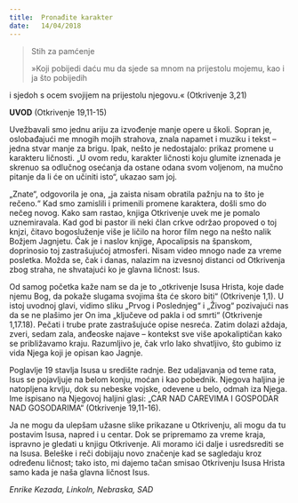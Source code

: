 ```yaml
---
title:  Pronađite karakter
date:   14/04/2018
---
```


> <p>Stih za pamćenje</p>
> »Koji pobijedi daću mu da sjede sa mnom na prijestolu mojemu, kao i ja što pobijedih
i sjedoh s ocem svojijem na prijestolu njegovu.« (Otkrivenje 3,21)

**UVOD** (Otkrivenje 19,11-15)

Uvežbavali smo jednu ariju za izvođenje manje opere u školi. Sopran je, oslobađajući me mnogih mojih strahova, znala napamet i muziku i tekst – jedna stvar manje za brigu. Ipak, nešto je nedostajalo: prikaz promene u karakteru ličnosti. „U ovom redu, karakter ličnosti koju glumite iznenada je skrenuo sa odlučnog osećanja da ostane odana svom voljenom, na mučno pitanje da li će on učiniti isto“, ukazao sam joj.

 „Znate“, odgovorila je ona, „ja zaista nisam obratila pažnju na to što je rečeno.“ Kad smo zamislili i primenili promene karaktera, došli smo do nečeg novog.
Kako sam rastao, knjiga Otkrivenje uvek me je pomalo uznemiravala. Kad god bi pastor ili neki član crkve održao propoved o toj knjzi, čitavo bogosluženje više je ličilo na horor film nego na nešto nalik Božjem Jagnjetu. Čak je i naslov knjige, Apocalipsis na španskom, doprinosio toj zastrašujućoj atmosferi. Nisam video mnogo nade za vreme posletka. Možda se, čak i danas, nalazim na izvesnoj distanci od Otkrivenja zbog straha, ne shvatajući ko je glavna ličnost: Isus.

Od samog početka kaže nam se da je to „otkrivenje Isusa Hrista, koje dade njemu Bog, da pokaže slugama svojima šta će skoro biti“ (Otkrivenje 1,1). U istoj uvodnoj glavi, vidimo sliku „Prvog i Poslednjeg“ i „Živog“ pozivajući nas da se ne plašimo jer On ima „ključeve od pakla i od smrti“ (Otkrivenje 1,17.18). Pečati i trube prate zastrašujuće opise nesreća. Zatim dolazi aždaja, zveri, sedam zala, anđeoske najave – kontekst sve više apokaliptičan kako se približavamo kraju. Razumljivo je, čak vrlo lako shvatljivo, što gubimo iz vida Njega koji je opisan kao Jagnje.

Poglavlje 19 stavlja Isusa u središte radnje. Bez udaljavanja od teme rata, Isus se pojavljuje na belom konju, moćan i kao pobednik. Njegova haljina je natopljena krvlju, dok su nebeske vojske, odevene u belo, odmah iza Njega. Ime ispisano na Njegovoj haljini glasi: „CAR NAD CAREVIMA I GOSPODAR NAD GOSODARIMA“ (Otkrivenje 19,11-16).

Ja ne mogu da ulepšam užasne slike prikazane u Otkrivenju, ali mogu da tu postavim Isusa, napred i u centar. Dok se pripremamo za vreme kraja, ispravno je gledati u knjigu Otkrivenje. Ali moramo ići dalje i usredsrediti se na Isusa. Beleške i reči dobijaju novo značenje kad se sagledaju kroz određenu ličnost; tako isto, mi dajemo tačan smisao Otkrivenju Isusa Hrista samo kada je naša glavna ličnost Isus.

*Enrike Kezada, Linkoln, Nebraska, SAD*
